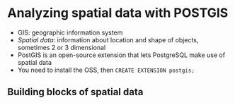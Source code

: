 # Analyzing spatial data with POSTGIS 

- GIS: geographic information system 
- _Spatial data_: information about location and shape of objects, sometimes 2 or 3 dimensional 
- PostGIS is an open-source extension that lets PostgreSQL make use of spatial data 
- You need to install the OSS, then `CREATE EXTENSION postgis;` 

## Building blocks of spatial data 